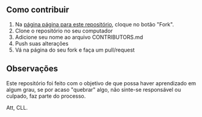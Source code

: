## Como contribuir

1. Na [página página para este repositório](https://github.com/CllsPy/MLPG), cloque no botão "Fork".
2. Clone o repositório no seu computador
3. Adicione seu nome ao arquivo CONTRIBUTORS.md
4. Push suas alterações
5. Vá na página do seu fork e faça um pull/request

 ## Observações
Este repositório foi feito com o objetivo de que possa haver aprendizado em algum grau, se por acaso "quebrar" algo, não sinte-se responsável ou culpado, faz parte do processo.


   Att, CLL.
